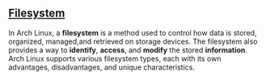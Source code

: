 ## [Filesystem](https://github.com/shaun-barnard/linux-system-administration/blob/main/arch-linux/filesystem.md)

In Arch Linux, a **filesystem** is a method used to control how data is stored, organized, managed,and retrieved on storage devices. The filesystem also provides a way to **identify**, **access**, and **modify** the stored **information**. Arch Linux supports various filesystem types, each with its own advantages, disadvantages, and unique characteristics.